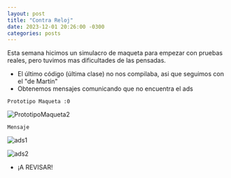 ```yaml
---
layout: post
title: "Contra Reloj"
date: 2023-12-01 20:26:00 -0300
categories: posts
---
```



Esta semana hicimos un simulacro de maqueta para empezar con pruebas reales, pero tuvimos mas dificultades de las pensadas.
  -  El último código (última clase) no nos compilaba, asi que seguimos con el "de Martín"
  -  Obtenemos mensajes comunicando que no encuentra el ads
   
`Prototipo Maqueta :0 `

![PrototipoMaqueta2](/proyecto-plant-o-matic/assets/PrototipoMaqueta2.jpg)

`Mensaje`
 
![ads1](/proyecto-plant-o-matic/blob/assets/ads1.png)

![ads2](/proyecto-plant-o-matic/assets/ads2.jpg)

  -   ¡A REVISAR!

 
